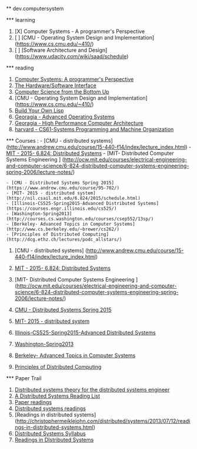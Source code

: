 ** dev.computersystem

*** learning
1) [X] Computer Systems - A programmer's Perspective
2) [ ] [CMU - Operating System Design and Implementation] (https://www.cs.cmu.edu/~410/)
3) [ ] [Software Architecture and Design] (https://www.udacity.com/wiki/saad/schedule)

*** reading
1) [Computer Systems: A programmer's Perspective](http://csapp.cs.cmu.edu/public/code.html)
2) [The Hardware/Software Interface](https://class.coursera.org/hwswinterface-002/wiki/syllabus)
3) [Computer Science from the Bottom Up](http://www.bottomupcs.com/)
4) [CMU - Operating System Design and Implementation] (https://www.cs.cmu.edu/~410/)
5) [Build Your Own Lisp](http://www.buildyourownlisp.com/contents)
6) [Georagia - Advanced Operating Systems](https://www.udacity.com/course/viewer#!/c-ud189/l-3652509443)
7) [Georagia - High Performance Computer Architecture](https://www.udacity.com/course/high-performance-computer-architecture--ud007)
8) [harvard - CS61-Systems Programming and Machine Organization](http://cs61.seas.harvard.edu/wiki/2014/Resources)

*** Courses :
    - [CMU - distributed systems] (http://www.andrew.cmu.edu/course/15-440-f14/index/lecture_index.html)
    - [MIT - 2015- 6.824: Distributed Systems](http://nil.csail.mit.edu/6.824/2015/general.html)
    - [MIT- Distributed Computer Systems Engineering ] (http://ocw.mit.edu/courses/electrical-engineering-and-computer-science/6-824-distributed-computer-systems-engineering-spring-2006/lecture-notes/)

    - [CMU - Distributed Systems Spring 2015](https://www.andrew.cmu.edu/course/95-702/)
    - [MIT- 2015 - distributed system](http://nil.csail.mit.edu/6.824/2015/schedule.html)
    - [Illinois-CS525-Spring2015-Advanced Distributed Systems](https://courses.engr.illinois.edu/cs525/)
    - [Washington-Spring2013](http://courses.cs.washington.edu/courses/csep552/13sp/)
    - [Berkeley- Advanced Topics in Computer Systems](http://www.cs.berkeley.edu/~brewer/cs262/)
    - [Principles of Distributed Computing](http://dcg.ethz.ch/lectures/podc_allstars/)

1) [CMU - distributed systems] (http://www.andrew.cmu.edu/course/15-440-f14/index/lecture_index.html)
2) [MIT - 2015- 6.824: Distributed Systems](http://nil.csail.mit.edu/6.824/2015/general.html)
3) [MIT- Distributed Computer Systems Engineering ] (http://ocw.mit.edu/courses/electrical-engineering-and-computer-science/6-824-distributed-computer-systems-engineering-spring-2006/lecture-notes/)

4) [CMU - Distributed Systems Spring 2015](https://www.andrew.cmu.edu/course/95-702/)
5) [MIT- 2015 - distributed system](http://nil.csail.mit.edu/6.824/2015/schedule.html)
6) [Illinois-CS525-Spring2015-Advanced Distributed Systems](https://courses.engr.illinois.edu/cs525/)
7) [Washington-Spring2013](http://courses.cs.washington.edu/courses/csep552/13sp/)
8) [Berkeley- Advanced Topics in Computer Systems](http://www.cs.berkeley.edu/~brewer/cs262/)
9) [Principles of Distributed Computing](http://dcg.ethz.ch/lectures/podc_allstars/)

*** Paper Trail
1) [Distributed systems theory for the distributed systems engineer](http://the-paper-trail.org/blog/distributed-systems-theory-for-the-distributed-systems-engineer/)
2) [A Distributed Systems Reading List](http://dancres.github.io/Pages/)
3) [Paper readings](http://research.cs.wisc.edu/areas/os/Qual/)
4) [Distributed systems readings](https://news.ycombinator.com/item?id=8697820)
5) [Readings in distributed systems] (http://christophermeiklejohn.com/distributed/systems/2013/07/12/readings-in-distributed-systems.html)
6) [Distributed Systems Syllabus](http://www.cs.cmu.edu/~dga/15-440/F12/syllabus.html)
7) [Readings in DIstributed Systems](http://henryr.github.io/distributed-systems-readings/)
